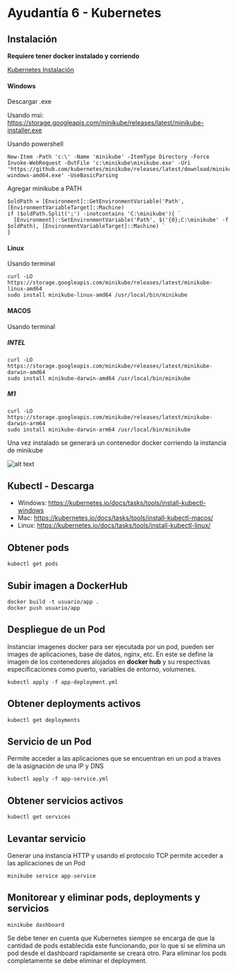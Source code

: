 # Ayudantía 6 - Kubernetes

## Instalación

**Requiere tener docker instalado y corriendo**

[Kubernetes Instalación]

#### Windows

Descargar .exe

Usando msi: https://storage.googleapis.com/minikube/releases/latest/minikube-installer.exe

Usando powershell

```
New-Item -Path 'c:\' -Name 'minikube' -ItemType Directory -Force
Invoke-WebRequest -OutFile 'c:\minikube\minikube.exe' -Uri 'https://github.com/kubernetes/minikube/releases/latest/download/minikube-windows-amd64.exe' -UseBasicParsing
```

Agregar minikube a PATH

```
$oldPath = [Environment]::GetEnvironmentVariable('Path', [EnvironmentVariableTarget]::Machine)
if ($oldPath.Split(';') -inotcontains 'C:\minikube'){ `
  [Environment]::SetEnvironmentVariable('Path', $('{0};C:\minikube' -f $oldPath), [EnvironmentVariableTarget]::Machine) `
}
```

#### Linux

Usando terminal

```
curl -LO https://storage.googleapis.com/minikube/releases/latest/minikube-linux-amd64
sudo install minikube-linux-amd64 /usr/local/bin/minikube
```

#### MACOS

Usando terminal

##### INTEL

```
curl -LO https://storage.googleapis.com/minikube/releases/latest/minikube-darwin-amd64
sudo install minikube-darwin-amd64 /usr/local/bin/minikube
```

##### M1

```
curl -LO https://storage.googleapis.com/minikube/releases/latest/minikube-darwin-arm64
sudo install minikube-darwin-arm64 /usr/local/bin/minikube
```

Una vez instalado se generará un contenedor docker corriendo la instancia de minikube

![alt text](img1.png "Title")

## Kubectl - Descarga

- Windows: https://kubernetes.io/docs/tasks/tools/install-kubectl-windows
- Mac: https://kubernetes.io/docs/tasks/tools/install-kubectl-macos/
- Linux: https://kubernetes.io/docs/tasks/tools/install-kubectl-linux/

## Obtener pods

```
kubectl get pods
```

## Subir imagen a DockerHub

```
docker build -t usuario/app .
docker push usuario/app
```

## Despliegue de un Pod

Instanciar imagenes docker para ser ejecutada por un pod, pueden ser images de aplicaciones, base de datos, nginx, etc.
En este se define la imagen de los contenedores alojados en **docker hub** y su respectivas especificaciones como puerto, variables de entorno, volumenes.

```
kubectl apply -f app-deployment.yml
```

## Obtener deployments activos

```
kubectl get deployments
```

## Servicio de un Pod

Permite acceder a las aplicaciones que se encuentran en un pod a traves de la asignación de una IP y DNS

```
kubectl apply -f app-service.yml
```

## Obtener servicios activos

```
kubectl get services
```

## Levantar servicio

Generar una instancia HTTP y usando el protocolo TCP permite acceder a las aplicaciones de un Pod

```
minikube service app-service
```

## Monitorear y eliminar pods, deployments y servicios

```
minikube dashboard
```

Se debe tener en cuenta que Kubernetes siempre se encarga de que la cantidad de pods establecida este funcionando, por lo que si se elimina un pod desde el dashboard rapidamente se creará otro. Para eliminar los pods completamente se debe eliminar el deployment.

[Kubernetes Instalación]: https://minikube.sigs.k8s.io/docs/start/
